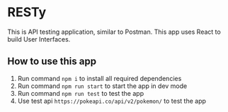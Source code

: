# RESTy

This is API testing application, similar to Postman. This app uses React to build User Interfaces.

## How to use this app

1. Run command `npm i` to install all required dependencies
2. Run command `npm run start` to start the app in dev mode
3. Run command `npm run test` to test the app
4. Use test api `https://pokeapi.co/api/v2/pokemon/` to test the app
